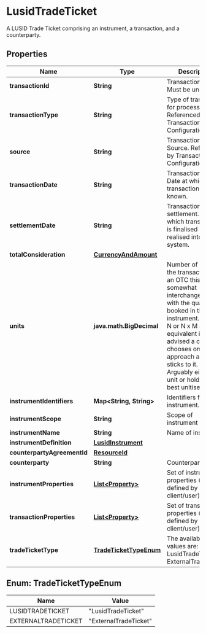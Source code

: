 

# LusidTradeTicket

A LUSID Trade Ticket comprising an instrument, a transaction, and a counterparty.

## Properties

| Name | Type | Description | Notes |
|------------ | ------------- | ------------- | -------------|
|**transactionId** | **String** | Transaction ID. Must be unique. |  |
|**transactionType** | **String** | Type of transaction for processing. Referenced by Transaction Configuration. |  |
|**source** | **String** | Transaction Source. Referenced by Transaction Configuration. |  [optional] |
|**transactionDate** | **String** | Transaction Date. Date at which transaction is known. |  |
|**settlementDate** | **String** | Transaction settlement. Date at which transaction is finalised and realised into the system. |  |
|**totalConsideration** | [**CurrencyAndAmount**](CurrencyAndAmount.md) |  |  |
|**units** | **java.math.BigDecimal** | Number of units in the transaction. For an OTC this is somewhat interchangeable with the quantity booked in the  instrument. As M x N or N x M are equivalent it is advised a client chooses one approach and sticks to it.  Arguably either the unit or holding is best unitised. |  |
|**instrumentIdentifiers** | **Map&lt;String, String&gt;** | Identifiers for the instrument. |  |
|**instrumentScope** | **String** | Scope of instrument |  [optional] |
|**instrumentName** | **String** | Name of instrument |  [optional] |
|**instrumentDefinition** | [**LusidInstrument**](LusidInstrument.md) |  |  [optional] |
|**counterpartyAgreementId** | [**ResourceId**](ResourceId.md) |  |  [optional] |
|**counterparty** | **String** | Counterparty |  [optional] |
|**instrumentProperties** | [**List&lt;Property&gt;**](Property.md) | Set of instrument properties (as defined by client/user). |  [optional] |
|**transactionProperties** | [**List&lt;Property&gt;**](Property.md) | Set of transaction properties (as defined by client/user). |  [optional] |
|**tradeTicketType** | [**TradeTicketTypeEnum**](#TradeTicketTypeEnum) | The available values are: LusidTradeTicket, ExternalTradeTicket |  |



## Enum: TradeTicketTypeEnum

| Name | Value |
|---- | -----|
| LUSIDTRADETICKET | &quot;LusidTradeTicket&quot; |
| EXTERNALTRADETICKET | &quot;ExternalTradeTicket&quot; |



